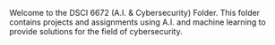 Welcome to the DSCI 6672 (A.I. & Cybersecurity) Folder.
This folder contains projects and assignments using A.I. and machine learning
to provide solutions for the field of cybersecurity.
